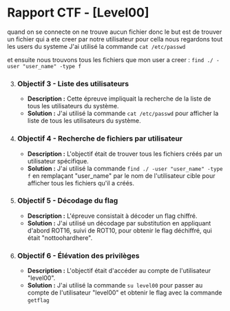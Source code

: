 # Rapport CTF - [Level00]


quand on se connecte on ne trouve aucun fichier donc le but est de trouver un fichier qui a ete creer par notre utilisateur pour cella nous regardons tout les users du systeme J'ai utilisé la commande `cat /etc/passwd`

et ensuite nous trouvons tous les fichiers que mon user a creer : `find ./ -user "user_name" -type f`



3. ### Objectif 3 - Liste des utilisateurs
   - **Description :** Cette épreuve impliquait la recherche de la liste de tous les utilisateurs du système.
   - **Solution :** J'ai utilisé la commande `cat /etc/passwd` pour afficher la liste de tous les utilisateurs du système.

4. ### Objectif 4 - Recherche de fichiers par utilisateur
   - **Description :** L'objectif était de trouver tous les fichiers créés par un utilisateur spécifique.
   - **Solution :** J'ai utilisé la commande `find ./ -user "user_name" -type f` en remplaçant "user_name" par le nom de l'utilisateur cible pour afficher tous les fichiers qu'il a créés.

5. ### Objectif 5 - Décodage du flag
   - **Description :** L'épreuve consistait à décoder un flag chiffré.
   - **Solution :** J'ai utilisé un décodage par substitution en appliquant d'abord ROT16, suivi de ROT10, pour obtenir le flag déchiffré, qui était "nottoohardhere".

6. ### Objectif 6 - Élévation des privilèges
   - **Description :** L'objectif était d'accéder au compte de l'utilisateur "level00".
   - **Solution :** J'ai utilisé la commande `su level00` pour passer au compte de l'utilisateur "level00" et obtenir le flag avec la commande `getflag`


